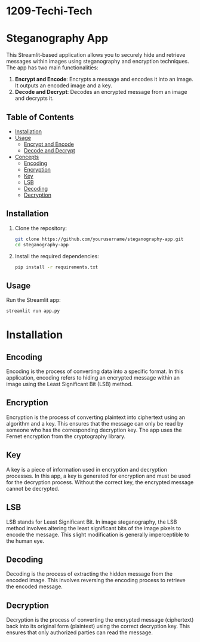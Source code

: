 # 1209-Techi-Tech
# Steganography App

This Streamlit-based application allows you to securely hide and retrieve messages within images using steganography and encryption techniques. The app has two main functionalities:

1. **Encrypt and Encode**: Encrypts a message and encodes it into an image. It outputs an encoded image and a key.
2. **Decode and Decrypt**: Decodes an encrypted message from an image and decrypts it.

## Table of Contents

- [Installation](#installation)
- [Usage](#usage)
  - [Encrypt and Encode](#encrypt-and-encode)
  - [Decode and Decrypt](#decode-and-decrypt)
- [Concepts](#concepts)
  - [Encoding](#encoding)
  - [Encryption](#encryption)
  - [Key](#key)
  - [LSB](#lsb)
  - [Decoding](#decoding)
  - [Decryption](#decryption)

## Installation

1. Clone the repository:
    ```bash
    git clone https://github.com/yourusername/steganography-app.git
    cd steganography-app
    ```

2. Install the required dependencies:
    ```bash
    pip install -r requirements.txt
    ```

## Usage

Run the Streamlit app:
```bash
streamlit run app.py
```
# Installation
## Encoding
Encoding is the process of converting data into a specific format. In this application, encoding refers to hiding an encrypted message within an image using the Least Significant Bit (LSB) method.

## Encryption
Encryption is the process of converting plaintext into ciphertext using an algorithm and a key. This ensures that the message can only be read by someone who has the corresponding decryption key. The app uses the Fernet encryption from the cryptography library.

## Key
A key is a piece of information used in encryption and decryption processes. In this app, a key is generated for encryption and must be used for the decryption process. Without the correct key, the encrypted message cannot be decrypted.

## LSB
LSB stands for Least Significant Bit. In image steganography, the LSB method involves altering the least significant bits of the image pixels to encode the message. This slight modification is generally imperceptible to the human eye.

## Decoding
Decoding is the process of extracting the hidden message from the encoded image. This involves reversing the encoding process to retrieve the encoded message.

## Decryption
Decryption is the process of converting the encrypted message (ciphertext) back into its original form (plaintext) using the correct decryption key. This ensures that only authorized parties can read the message.
